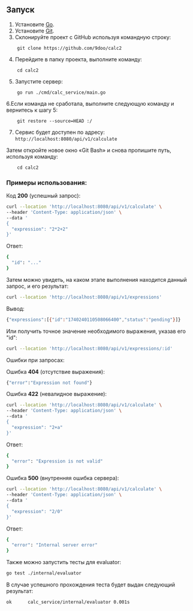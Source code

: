 ## Запуск

1. Установите [Go](https://go.dev/dl/).
2. Установите [Git](https://git-scm.com/downloads).
3. Склонируйте проект с GitHub используя командную строку:
```
    git clone https://github.com/9doo/calc2
```
4. Перейдите в папку проекта, выполните команду:
```
    cd calc2
```
5. Запустите сервер:
```
    go run ./cmd/calc_service/main.go
```
6.Если команда не сработала, выполните следующую команду и вернитесь к шагу 5:
```
    git restore --source=HEAD :/
```
7. Сервис будет доступен по адресу: ```http://localhost:8080/api/v1/calculate```

Затем откройте новое окно «Git Bash» и снова пропишите путь, используя команду:
```
    cd calc2
```
### Примеры использования:

Код **200** (успешный запрос):

```bash
curl --location 'http://localhost:8080/api/v1/calculate' \
--header 'Content-Type: application/json' \
--data '
{
  "expression": "2*2+2"
}'
```

Ответ:

```bash
{
  "id": "..."
}
```
Затем можно увидеть, на каком этапе выполнения находится данный запрос, и его результат:
```bash
curl --location 'http://localhost:8080/api/v1/expressions'
```
Вывод:
```bash
{"expressions":[{"id":"1740240110508066400","status":"pending"}]}
```
Или получить точное значение необходимого выражения, указав его "id":
```bash
curl --location 'http://localhost:8080/api/v1/expressions/:id'
```

Ошибки при запросах:

Ошибка **404** (отсутствие выражения):
```bash
{"error":"Expression not found"}
```

Ошибка **422** (невалидное выражение):

```bash
curl --location 'http://localhost:8080/api/v1/calculate' \
--header 'Content-Type: application/json' \
--data '
{
  "expression": "2+a"
}'
```
Ответ:

```bash
{
  "error": "Expression is not valid"
}
```

Ошибка **500** (внутренняя ошибка сервера):

```bash
curl --location 'http://localhost:8080/api/v1/calculate' \
--header 'Content-Type: application/json' \
--data '
{
  "expression": "2/0"
}'
```
Ответ:

```bash
{
  "error": "Internal server error"
}
```

Также можно запустить тесты для evaluator:

```bash
go test ./internal/evaluator
```
В случае успешного прохождения теста будет выдан следующий результат:

```bash
ok  	calc_service/internal/evaluator	0.001s
```
